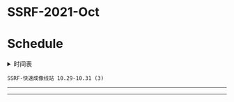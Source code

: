 # SSRF-2021-Oct

# Schedule

<details>
<summary>时间表</summary>

![Alt][schedule]

</details>

```
SSRF-快速成像线站 10.29-10.31 (3)
```

---
---

</details>

# 